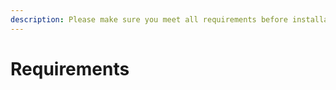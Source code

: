 ```yaml
---
description: Please make sure you meet all requirements before installation
---
```


# Requirements



